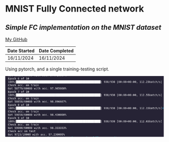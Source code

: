 # MNIST Fully Connected network
## _Simple FC implementation on the MNIST dataset_
[My GitHub](https://github.com/andrew-data-git)


| Date Started | Date Completed |
| ------ | ------ |
| 16/11/2024 | 16/11/2024 |

Using pytorch, and a single training-testing script.

![](https://github.com/andrew-data-git/mnist_fullyconnected/blob/main/screenshot.png)
